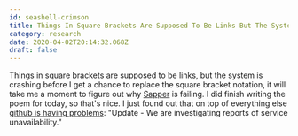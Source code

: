 ```yaml
---
id: seashell-crimson
title: Things In Square Brackets Are Supposed To Be Links But The System Is Crashing Before I Get A Chance To Replace The Square Brack
category: research
date: 2020-04-02T20:14:32.068Z
draft: false
---
```


Things in square brackets are supposed to be links, but the system is crashing before I get a chance to replace the square bracket notation, it will take me a moment to figure out why [Sapper][1] is failing. I did finish writing the poem for today, so that's nice. I just found out that on top of everything else [github is having problems][2]: "Update - We are investigating reports of service unavailability."

[1]: https://sapper.svelte.dev/
[2]: https://www.githubstatus.com/